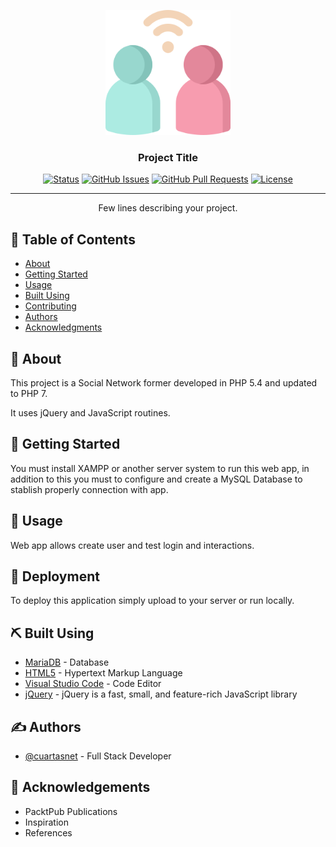 <p align="center">
  <a href="" rel="noopener">
 <img width=200px height=200px src="social-logo.png" alt="Project logo"></a>
</p>

<h3 align="center">Project Title</h3>

<div align="center">

[![Status](https://img.shields.io/badge/status-active-success.svg)]()
[![GitHub Issues](https://img.shields.io/github/issues/cuartasnet/socialnet.svg)](https://github.com/cuartasnet/socialnet/issues)
[![GitHub Pull Requests](https://img.shields.io/github/issues-pr/cuartasnet/socialnet.svg)](https://github.com/cuartasnet/socialnet/pulls)
[![License](https://img.shields.io/badge/license-MIT-blue.svg)](/LICENSE)

</div>

---

<p align="center"> Few lines describing your project.
    <br> 
</p>

## 📝 Table of Contents

- [About](#about)
- [Getting Started](#getting_started)
- [Usage](#usage)
- [Built Using](#built_using)
- [Contributing](../CONTRIBUTING.md)
- [Authors](#authors)
- [Acknowledgments](#acknowledgement)

## 🧐 About <a name = "about"></a>

This project is a Social Network former developed in PHP 5.4 and updated to PHP 7. 

It uses jQuery and JavaScript routines.

## 🏁 Getting Started <a name = "getting_started"></a>

You must install XAMPP or another server system to run this web app, in addition to this you must to configure and create a MySQL Database to stablish properly connection with app.


## 🎈 Usage <a name="usage"></a>

Web app allows create user and test login and interactions.

## 🚀 Deployment <a name = "deployment"></a>

To deploy this application simply upload to your server or run locally.

## ⛏️ Built Using <a name = "built_using"></a>

- [MariaDB](https://mariadb.org/) - Database
- [HTML5](https://expressjs.com/) - Hypertext Markup Language
- [Visual Studio Code](https://code.visualstudio.com/) - Code Editor
- [jQuery](https://jquery.com/) - jQuery is a fast, small, and feature-rich JavaScript library

## ✍️ Authors <a name = "authors"></a>

- [@cuartasnet](https://github.com/cuartasnet) - Full Stack Developer


## 🎉 Acknowledgements <a name = "acknowledgement"></a>

- PacktPub Publications
- Inspiration
- References
